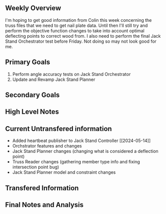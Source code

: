 ## Weekly Overview

I'm hoping to get good information from Colin this week concerning the truss files that 
we need to get nail plate data. Until then I'll still try and perform the objective 
function changes to take into account optimal deflecting points to correct wood from. I
also need to perform the final Jack Stand Orchestrator test before Friday. Not doing so
may not look good for me. 

## Primary Goals

1. Perform angle accuracy tests on Jack Stand Orchestrator
2. Update and Revamp Jack Stand Planner

## Secondary Goals

## High Level Notes

## Current Untransfered information

- Added heartbeat publisher to Jack Stand Controller [[2024-05-14]]
- Orchstrator features and changes
- Jack Stand Planner changes (changing what is considered a deflection point)
- Truss Reader changes (gathering member type info and fixing intersection point bug)
- Jack Stand Planner model and constraint changes

## Transfered Information

## Final Notes and Analysis



